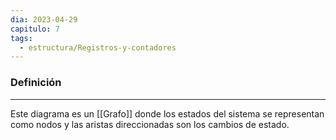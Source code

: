 ```yaml
---
dia: 2023-04-29
capitulo: 7
tags:
  - estructura/Registros-y-contadores
---
```

### Definición
---
Este diagrama es un [[Grafo]] donde los estados del sistema se representan como nodos y las aristas direccionadas son los cambios de estado.